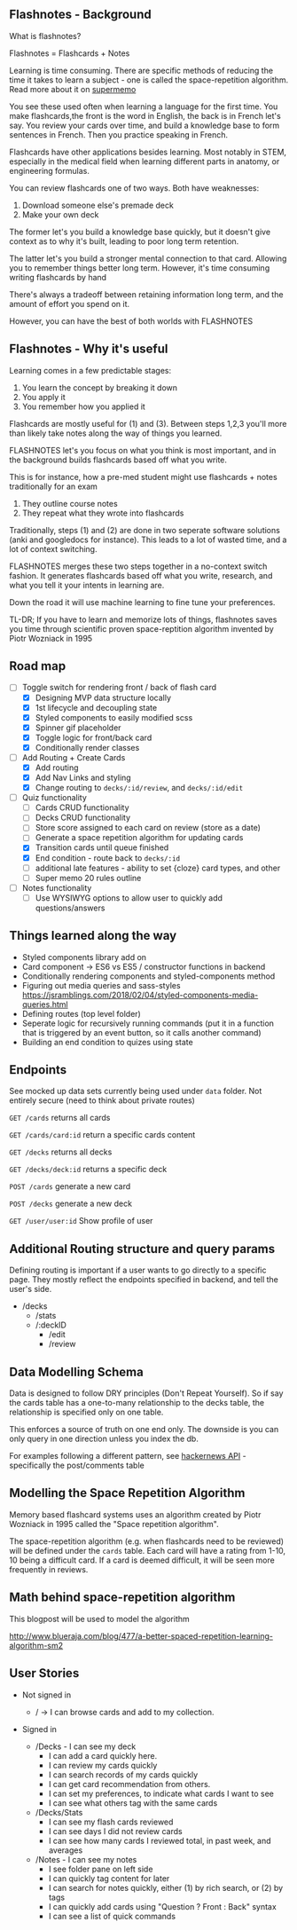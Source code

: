 ## Flashnotes - Background

What is flashnotes?

Flashnotes = Flashcards + Notes

Learning is time consuming. There are specific methods of reducing the time it takes to learn a subject - one is called the space-repetition algorithm. Read more about it on [supermemo](https://www.supermemo.com/en/archives1990-2015/english/algsm11)

You see these used often when learning a language for the first time. You make flashcards,the front is the word in English, the back is in French let's say. You review your cards over time, and build a knowledge base to form sentences in French. Then you practice speaking in French.

Flashcards have other applications besides learning. Most notably in STEM, especially in the medical field when learning different parts in anatomy, or engineering formulas.

You can review flashcards one of two ways. Both have weaknesses:

1) Download someone else's premade deck
2) Make your own deck

The former let's you build a knowledge base quickly, but it doesn't give context as to why it's built, leading to poor long term retention.

The latter let's you build a stronger mental connection to that card. Allowing you to remember things better long term. However, it's time consuming writing flashcards by hand

There's always a tradeoff between retaining information long term, and the amount of effort you spend on it.

However, you can have the best of both worlds with FLASHNOTES

## Flashnotes - Why it's useful

Learning comes in a few predictable stages:

1) You learn the concept by breaking it down
2) You apply it
3) You remember how you applied it

Flashcards are mostly useful for (1) and (3). Between steps 1,2,3 you'll more than likely take notes along the way of things you learned.

FLASHNOTES let's you focus on what you think is most important, and in the background builds flashcards based off what you write.

This is for instance, how a pre-med student might use flashcards + notes traditionally for an exam

1) They outline course notes
2) They repeat what they wrote into flashcards

Traditionally, steps (1) and (2) are done in two seperate software solutions (anki and googledocs for instance). This leads to a lot of wasted time, and a lot of context switching.

FLASHNOTES merges these two steps together in a no-context switch fashion. It generates flashcards based off what you write, research, and what you tell it your intents in learning are.

Down the road it will use machine learning to fine tune your preferences.

TL-DR; If you have to learn and memorize lots of things, flashnotes saves you time through scientific proven space-reptition algorithm invented by Piotr Wozniack in 1995

## Road map

* [ ] Toggle switch for rendering front / back of flash card
  * [x] Designing MVP data structure locally
  * [x] 1st lifecycle and decoupling state
  * [x] Styled components to easily modified scss
  * [x] Spinner gif placeholder
  * [x] Toggle logic for front/back card
  * [x] Conditionally render classes

* [ ] Add Routing + Create Cards
  * [x] Add routing
  * [x] Add Nav Links and styling
  * [x] Change routing to `decks/:id/review`, and `decks/:id/edit`

* [ ] Quiz functionality
  * [ ] Cards CRUD functionality
  * [ ] Decks CRUD functionality
  * [ ] Store score assigned to each card on review (store as a date)
  * [ ] Generate a space repetition algorithm for updating cards
  * [x] Transition cards until queue finished
  * [x] End condition - route back to `decks/:id`
  * [ ] additional late features - ability to set {cloze} card types, and other
  * [ ] Super memo 20 rules outline

* [ ] Notes functionality
  * [ ] Use WYSIWYG options to allow user to quickly add questions/answers

## Things learned along the way

* Styled components library add on
* Card component -> ES6 vs ES5 / constructor functions in backend
* Conditionally rendering components and styled-components method
* Figuring out media queries and sass-styles https://jsramblings.com/2018/02/04/styled-components-media-queries.html
* Defining routes (top level folder)
* Seperate logic for recursively running commands (put it in a function that is triggered by an event button, so it calls another command)
* Building an end condition to quizes using state


## Endpoints

See mocked up data sets currently being used under `data` folder. Not entirely secure (need to think about private routes)

`GET /cards` returns all cards

`GET /cards/card:id` return a specific cards content

`GET /decks` returns all decks

`GET /decks/deck:id` returns a specific deck

`POST /cards` generate a new card

`POST /decks` generate a new deck

`GET /user/user:id` Show profile of user

## Additional Routing structure and query params

Defining routing is important if a user wants to go directly to a specific page. They mostly reflect the endpoints specified in backend, and tell the user's side.

* /decks
  * /stats
  * /:deckID
    * /edit
    * /review

## Data Modelling Schema

Data is designed to follow DRY principles (Don't Repeat Yourself). So if say the cards table has a one-to-many relationship to the decks table, the relationship is specified only on one table.

This enforces a source of truth on one end only.
The downside is you can only query in one direction unless you index the db.

For examples following a different pattern, see [hackernews API](https://github.com/HackerNews/API) - specifically the post/comments table

## Modelling the Space Repetition Algorithm

Memory based flashcard systems uses an algorithm created by Piotr Wozniack in 1995 called the "Space repetition algorithm".

The space-repetition algorithm (e.g. when flashcards need to be reviewed) will be defined under the `cards` table. Each card will have a rating from 1-10, 10 being a difficult card. If a card is deemed difficult, it will be seen more frequently in reviews.

## Math behind space-repetition algorithm

This blogpost will be used to model the algorithm

http://www.blueraja.com/blog/477/a-better-spaced-repetition-learning-algorithm-sm2

## User Stories 

* Not signed in
  * /  -> I can browse cards and add to my collection.

* Signed in
  * /Decks - I can see my deck
    * I can add a card quickly here.
    * I can review my cards quickly
    * I can search records of my cards quickly
    * I can get card recommendation from others.
    * I can set my preferences, to indicate what cards I want to see
    * I can see what others tag with the same cards
  * /Decks/Stats
    * I can see my flash cards reviewed
    * I can see days I did not review cards
    * I can see how many cards I reviewed total, in past week, and averages
  * /Notes - I can see my notes
    * I see folder pane on left side
    * I can quickly tag content for later
    * I can search for notes quickly, either (1) by rich search, or (2) by tags
    * I can quickly add cards using "Question ? Front : Back" syntax 
    * I can see a list of quick commands